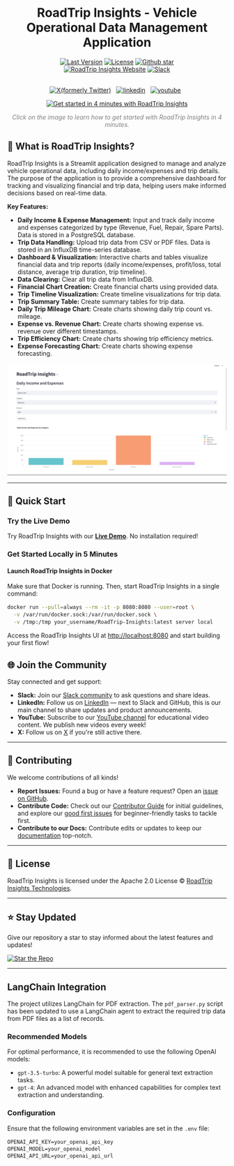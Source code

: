 <!-- <p align="center">
  <a href="https://www.kestra.io">
    <img src="images/logo.png" alt="RoadTrip Insights Logo" />
  </a>
</p> -->

<h1 align="center" style="border-bottom: none">
    RoadTrip Insights - Vehicle Operational Data Management Application
</h1>

<div align="center">
  <a href="https://github.com/your_username/RoadTrip-Insights/releases"><img src="https://img.shields.io/github/tag-pre/your_username/RoadTrip-Insights.svg?color=blueviolet" alt="Last Version" /></a>
  <a href="https://github.com/your_username/RoadTrip-Insights/blob/develop/LICENSE"><img src="https://img.shields.io/github/license/your_username/RoadTrip-Insights?color=blueviolet" alt="License" /></a>
  <a href="https://github.com/your_username/RoadTrip-Insights/stargazers"><img src="https://img.shields.io/github/stars/your_username/RoadTrip-Insights?color=blueviolet&logo=github" alt="Github star" /></a> <br>
  <a href="https://your_website.com"><img src="https://img.shields.io/badge/Website-your_website.com-192A4E?color=blueviolet" alt="RoadTrip Insights Website"></a>
  <a href="https://your_slack.com"><img src="https://img.shields.io/badge/Slack-Join%20Community-blueviolet?logo=slack" alt="Slack"></a>
</div>

<br />

<p align="center">
    <a href="https://x.com/your_twitter"><img height="25" src="https://your_website.com/twitter.svg" alt="X(formerly Twitter)" /></a> &nbsp;
    <a href="https://www.linkedin.com/company/your_linkedin/"><img height="25" src="https://your_website.com/linkedin.svg" alt="linkedin" /></a> &nbsp;
    <a href="https://www.youtube.com/@your_youtube"><img height="25" src="https://your_website.com/youtube.svg" alt="youtube" /></a> &nbsp;
</p>

<p align="center">
    <a href="https://your_website.com/get-started-video" target="_blank">
        <img src="https://your_website.com/startvideo.png" alt="Get started in 4 minutes with RoadTrip Insights" width="640px" />
    </a>
</p>
<p align="center" style="color:grey;"><i>Click on the image to learn how to get started with RoadTrip Insights in 4 minutes.</i></p>

## 🌟 What is RoadTrip Insights?

RoadTrip Insights is a Streamlit application designed to manage and analyze vehicle operational data, including daily income/expenses and trip details. The purpose of the application is to provide a comprehensive dashboard for tracking and visualizing financial and trip data, helping users make informed decisions based on real-time data.

**Key Features:**
- **Daily Income & Expense Management:** Input and track daily income and expenses categorized by type (Revenue, Fuel, Repair, Spare Parts). Data is stored in a PostgreSQL database.
- **Trip Data Handling:** Upload trip data from CSV or PDF files. Data is stored in an InfluxDB time-series database.
- **Dashboard & Visualization:** Interactive charts and tables visualize financial data and trip reports (daily income/expenses, profit/loss, total distance, average trip duration, trip timeline).
- **Data Clearing:** Clear all trip data from InfluxDB.
- **Financial Chart Creation:** Create financial charts using provided data.
- **Trip Timeline Visualization:** Create timeline visualizations for trip data.
- **Trip Summary Table:** Create summary tables for trip data.
- **Daily Trip Mileage Chart:** Create charts showing daily trip count vs. mileage.
- **Expense vs. Revenue Chart:** Create charts showing expense vs. revenue over different timestamps.
- **Trip Efficiency Chart:** Create charts showing trip efficiency metrics.
- **Expense Forecasting Chart:** Create charts showing expense forecasting.

<p align="center">
  <img src="images/financials.png" alt="Daily Expenses">
</p>

---

## 🚀 Quick Start

### Try the Live Demo

Try RoadTrip Insights with our [**Live Demo**](https://demo.your_website.com/ui/login?auto). No installation required!

### Get Started Locally in 5 Minutes

#### Launch RoadTrip Insights in Docker

Make sure that Docker is running. Then, start RoadTrip Insights in a single command:

```bash
docker run --pull=always --rm -it -p 8080:8080 --user=root \
  -v /var/run/docker.sock:/var/run/docker.sock \
  -v /tmp:/tmp your_username/RoadTrip-Insights:latest server local
```

Access the RoadTrip Insights UI at [http://localhost:8080](http://localhost:8080) and start building your first flow!

## 🌐 Join the Community

Stay connected and get support:

- **Slack:** Join our [Slack community](https://your_website.com/slack) to ask questions and share ideas.
- **LinkedIn:** Follow us on [LinkedIn](https://www.linkedin.com/company/your_linkedin/) — next to Slack and GitHub, this is our main channel to share updates and product announcements.
- **YouTube:** Subscribe to our [YouTube channel](https://www.youtube.com/@your_youtube) for educational video content. We publish new videos every week!
- **X:** Follow us on [X](https://x.com/your_twitter) if you're still active there.

---

## 🤝 Contributing

We welcome contributions of all kinds!

- **Report Issues:** Found a bug or have a feature request? Open an [issue on GitHub](https://github.com/your_username/RoadTrip-Insights/issues).
- **Contribute Code:** Check out our [Contributor Guide](https://your_website.com/docs/getting-started/contributing) for initial guidelines, and explore our [good first issues](https://go.your_website.com/contribute) for beginner-friendly tasks to tackle first.
- **Contribute to our Docs:** Contribute edits or updates to keep our [documentation](https://github.com/your_username/docs) top-notch.

---

## 📄 License

RoadTrip Insights is licensed under the Apache 2.0 License © [RoadTrip Insights Technologies](https://your_website.com).

---

## ⭐️ Stay Updated

Give our repository a star to stay informed about the latest features and updates!

[![Star the Repo](https://your_website.com/star.gif)](https://github.com/your_username/RoadTrip-Insights)

---

## LangChain Integration
The project utilizes LangChain for PDF extraction. The `pdf_parser.py` script has been updated to use a LangChain agent to extract the required trip data from PDF files as a list of records.

### Recommended Models
For optimal performance, it is recommended to use the following OpenAI models:
- `gpt-3.5-turbo`: A powerful model suitable for general text extraction tasks.
- `gpt-4`: An advanced model with enhanced capabilities for complex text extraction and understanding.

### Configuration
Ensure that the following environment variables are set in the `.env` file:
```
OPENAI_API_KEY=your_openai_api_key
OPENAI_MODEL=your_openai_model
OPENAI_API_URL=your_openai_api_url
